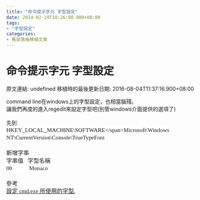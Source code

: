 ```yaml
---
title: "命令提示字元 字型設定"
date: 2014-02-19T10:26:00.000+08:00
tags: 
- "字型設定"
categories:
- 舊部落格移植文章
---
```


# 命令提示字元 字型設定

原文連結: undefined
移植時的最後更新日期: 2016-08-04T11:37:16.900+08:00

command line在windows上的字型設定，也相當腦殘。<br />讓我們再度的進入regedit來設定字型吧(別管windows介面提供的選項了)<br /><br />先到<br /><span style="background-color: white; font-family: 'Microsoft JhengHei', 微軟正黑, 'Times New Roman', sans-serif; font-size: 15.199999809265137px; line-height: 20.399999618530273px;">HKEY_LOCAL_MACHINE\SOFTWARE\</span><span style="background-color: white; font-family: 'Microsoft JhengHei', 微軟正黑, 'Times New Roman', sans-serif; font-size: 15.199999809265137px; line-height: 20.399999618530273px;">Microsoft\Windows NT\CurrentVersion\Console\TrueTypeFont</span><br /><span style="background-color: white; font-family: 'Microsoft JhengHei', 微軟正黑, 'Times New Roman', sans-serif; font-size: 15.199999809265137px; line-height: 20.399999618530273px;"><br /></span><span style="background-color: white; font-family: 'Microsoft JhengHei', 微軟正黑, 'Times New Roman', sans-serif; font-size: 15.199999809265137px; line-height: 20.399999618530273px;">新增字串</span><br /><span style="background-color: white; font-family: 'Microsoft JhengHei', 微軟正黑, 'Times New Roman', sans-serif; font-size: 15.199999809265137px; line-height: 20.399999618530273px;">字串值 &nbsp; 字型名稱</span><br /><span style="background-color: white; font-family: 'Microsoft JhengHei', 微軟正黑, 'Times New Roman', sans-serif; font-size: 15.199999809265137px; line-height: 20.399999618530273px;">00 &nbsp; &nbsp; &nbsp; &nbsp; &nbsp; &nbsp;Monaco</span><br /><span style="background-color: white; font-family: 'Microsoft JhengHei', 微軟正黑, 'Times New Roman', sans-serif; font-size: 15.199999809265137px; line-height: 20.399999618530273px;"><br /></span>參考<br /><a href="http://blog.xuite.net/porpoise/blog/13269511">設定 cmd.exe 所使用的字型.</a>
